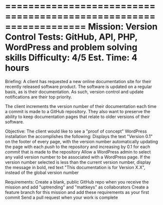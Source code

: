 ==================================================================
Mission: Version Control
Tests: GitHub, API, PHP, WordPress and problem solving skills
Difficulty: 4/5
Est. Time: 4 hours
==================================================================

Briefing:
A client has requested a new online documentation site for their recently released software product.  The software is updated on a regular basis, as is their documentation.  As such, version control and update notifications are their top priority.

The client increments the version number of their documentation each time a commit is made to a GitHub repository.  They also want to preserve the ability to keep documentation pages that relate to older versions of their software.

Objective:
The client would like to see a "proof of concept" WordPress installation the accomplishes the following:
Displays the text "Version 0.1" on the footer of every page, with the version number automatically updating the page with each *push* to the repository and increasing by 0.1 for each *commit* that is made to the repository
Allow a WordPress admin to select any valid version number to be associated with a WordPress page.  If the version number selected is less than the current version number, display the message in bold, red text "This documentation is for Version X.X", instead of the global version number

Requirements:
Create a blank, public GitHub repo when you receive the mission and add "uptrending" and "mattkeys" as collaborators
Create a feature branch for this mission and add these requirements as your first commit
Send a pull request when your work is complete
